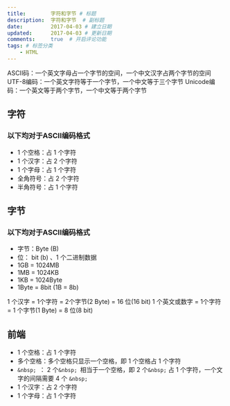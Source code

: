 ```yaml
---
title:        字符和字节 # 标题
description:  字符和字节  # 副标题
date:         2017-04-03 # 建立日期
updated:      2017-04-03 # 更新日期
comments:     true  # 开启评论功能
tags: # 标签分类
    - HTML
---
```



ASCII码：一个英文字母占一个字节的空间，一个中文汉字占两个字节的空间
UTF-8编码：一个英文字符等于一个字节，一个中文等于三个字节
Unicode编码：一个英文等于两个字节，一个中文等于两个字节

## 字符
### 以下均对于ASCII编码格式
* 1 个空格：占 1 个字符
* 1 个汉字：占 2 个字符
* 1 个字母：占 1 个字符
* 全角符号：占 2 个字符
* 半角符号：占 1 个字符


## 字节
### 以下均对于ASCII编码格式
* 字节：Byte (B)
* 位： bit (b) 、1 个二进制数据
* 1GB = 1024MB
* 1MB = 1024KB
* 1KB = 1024Byte
* 1Byte = 8bit (1B = 8b)

1 个汉字 = 1个字符 = 2个字节(2 Byte) = 16 位(16 bit)
1 个英文或数字 = 1个字符 = 1 个字节(1 Byte) = 8 位(8 bit)


## 前端
* 1 个空格：占 1 个字符
* 多个空格：多个空格只显示一个空格，即 1 个空格占 1 个字符
* ```&nbsp; ```： 2 个```&nbsp; ```相当于一个空格，即 2 个```&nbsp;``` 占 1 个字符，一个文字的间隔需要 4 个 ```&nbsp;```
* 1 个汉字：占 2 个字符
* 1 个字母：占 1 个字符
